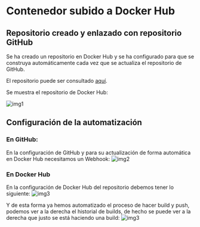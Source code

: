 # Contenedor subido a Docker Hub

## Repositorio creado y enlazado con repositorio GitHub
Se ha creado un repositorio en Docker Hub y se ha configurado para que se construya automáticamente cada vez que se actualiza el repositorio de GitHub.

El repositorio puede ser consultado [aquí](https://hub.docker.com/r/antoniocuadros/whentoclass).

Se muestra el repositorio de Docker Hub:

![img1](https://github.com/antoniocuadros/WhenToClass/blob/master/docs/Docker/images/dockerhub/vistapublica.png)

## Configuración de la automatización

### En GitHub:

En la configuración de GitHub y para su actualización de forma automática en Docker Hub necesitamos un Webhook:
![img2](https://github.com/antoniocuadros/WhenToClass/blob/master/docs/Docker/images/dockerhub/webhooks.png)

### En Docker Hub

En la configuración de Docker Hub del repositorio debemos tener lo siguiente:
![img3](https://github.com/antoniocuadros/WhenToClass/blob/master/docs/Docker/images/dockerhub/auto1.png)



Y de esta forma ya hemos automatizado el proceso de hacer build y push, podemos ver a la derecha el historial de builds, de hecho se puede ver a la derecha que justo se está haciendo una build:
![img3](https://github.com/antoniocuadros/WhenToClass/blob/master/docs/Docker/images/dockerhub/auto2.png)
